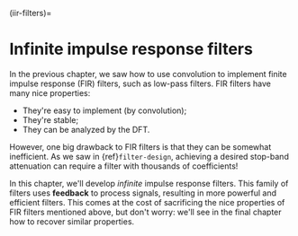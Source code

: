 (iir-filters)=
# Infinite impulse response filters

In the previous chapter, we saw how to use convolution to implement finite impulse response (FIR) filters, such as low-pass filters.
FIR filters have many nice properties:

- They're easy to implement (by convolution);
- They're stable;
- They can be analyzed by the DFT.

However, one big drawback to FIR filters is that they can be somewhat inefficient.
As we saw in {ref}`filter-design`, achieving a desired stop-band attenuation can require a filter with thousands of coefficients!

In this chapter, we'll develop *infinite* impulse response filters.
This family of filters uses **feedback** to process signals, resulting in more powerful and efficient filters.
This comes at the cost of sacrificing the nice properties of FIR filters mentioned above, but don't worry: we'll see in the final chapter how to recover similar properties.